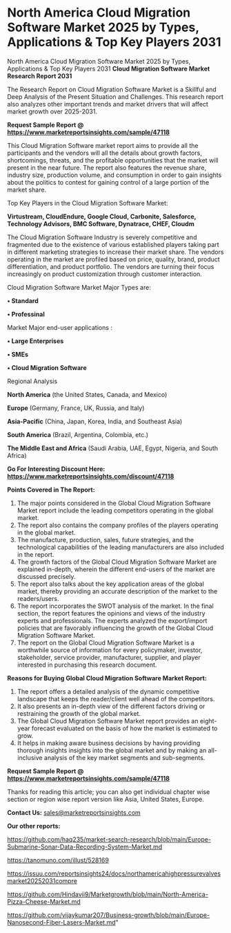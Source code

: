 # North America Cloud Migration Software Market 2025 by Types, Applications & Top Key Players 2031
North America Cloud Migration Software Market 2025 by Types, Applications & Top Key Players 2031
<strong>Cloud Migration Software Market Research Report 2031</strong>

The Research Report on Cloud Migration Software Market is a Skillful and Deep Analysis of the Present Situation and Challenges. This research report also analyzes other important trends and market drivers that will affect market growth over 2025-2031.

<strong>Request Sample Report @ <a href=https://www.marketreportsinsights.com/sample/47118>https://www.marketreportsinsights.com/sample/47118</a></strong>

This Cloud Migration Software market report aims to provide all the participants and the vendors will all the details about growth factors, shortcomings, threats, and the profitable opportunities that the market will present in the near future. The report also features the revenue share, industry size, production volume, and consumption in order to gain insights about the politics to contest for gaining control of a large portion of the market share.

Top Key Players in the Cloud Migration Software Market:

<strong>Virtustream, CloudEndure, Google Cloud, Carbonite, Salesforce, Technology Advisors, BMC Software, Dynatrace, CHEF, Cloudm</strong>

The Cloud Migration Software Industry is severely competitive and fragmented due to the existence of various established players taking part in different marketing strategies to increase their market share. The vendors operating in the market are profiled based on price, quality, brand, product differentiation, and product portfolio. The vendors are turning their focus increasingly on product customization through customer interaction.

Cloud Migration Software Market Major Types are:

<strong>•  Standard

•  Professinal</strong>

Market Major end-user applications :

<strong>•  Large Enterprises

•  SMEs

•  Cloud Migration Software</strong>

Regional Analysis

</u><strong><b>North America</b></strong> (the United States, Canada, and Mexico)

<strong><b>Europe </b></strong>(Germany, France, UK, Russia, and Italy)

<strong><b>Asia-Pacific</b></strong> (China, Japan, Korea, India, and Southeast Asia)

<strong><b>South America</b></strong> (Brazil, Argentina, Colombia, etc.)

<strong><b>The Middle East and Africa</b></strong> (Saudi Arabia, UAE, Egypt, Nigeria, and South Africa)

<strong>Go For Interesting Discount Here: <a href=https://www.marketreportsinsights.com/discount/47118>https://www.marketreportsinsights.com/discount/47118</a></strong>

<strong>Points Covered in The Report:</strong>
<ol>
  <li>The major points considered in the Global Cloud Migration Software Market report include the leading competitors operating in the global market.</li>
  <li>The report also contains the company profiles of the players operating in the global market.</li>
  <li>The manufacture, production, sales, future strategies, and the technological capabilities of the leading manufacturers are also included in the report.</li>
  <li>The growth factors of the Global Cloud Migration Software Market are explained in-depth, wherein the different end-users of the market are discussed precisely.</li>
  <li>The report also talks about the key application areas of the global market, thereby providing an accurate description of the market to the readers/users.</li>
  <li>The report incorporates the SWOT analysis of the market. In the final section, the report features the opinions and views of the industry experts and professionals. The experts analyzed the export/import policies that are favorably influencing the growth of the Global Cloud Migration Software Market.</li>
  <li>The report on the Global Cloud Migration Software Market is a worthwhile source of information for every policymaker, investor, stakeholder, service provider, manufacturer, supplier, and player interested in purchasing this research document.</li>
</ol>
<strong>Reasons for Buying Global Cloud Migration Software Market Report:</strong>

<ol>
  <li>The report offers a detailed analysis of the dynamic competitive landscape that keeps the reader/client well ahead of the competitors.</li>
  <li>It also presents an in-depth view of the different factors driving or restraining the growth of the global market.</li>
  <li>The Global Cloud Migration Software Market report provides an eight-year forecast evaluated on the basis of how the market is estimated to grow.</li>
  <li>It helps in making aware business decisions by having providing thorough insights insights into the global market and by making an all-inclusive analysis of the key market segments and sub-segments.</li>
</ol>
<strong>Request Sample Report @ <a href=https://www.marketreportsinsights.com/sample/47118>https://www.marketreportsinsights.com/sample/47118</a></strong>


Thanks for reading this article; you can also get individual chapter wise section or region wise report version like Asia, United States, Europe.

<strong>Contact Us:</strong>
sales@marketreportsinsights.com

<strong>Our other reports:</strong>

<a href=https://github.com/haq235/market-search-research/blob/main/Europe-Submarine-Sonar-Data-Recording-System-Market.md>https://github.com/haq235/market-search-research/blob/main/Europe-Submarine-Sonar-Data-Recording-System-Market.md</a>

<a href=https://tanomuno.com/illust/528169>https://tanomuno.com/illust/528169</a>

<a href=https://issuu.com/reportsinsights24/docs/northamericahighpressurevalvesmarket20252031compre>https://issuu.com/reportsinsights24/docs/northamericahighpressurevalvesmarket20252031compre</a>

<a href=https://github.com/Hindavii9/Marketgrowth/blob/main/North-America-Pizza-Cheese-Market.md>https://github.com/Hindavii9/Marketgrowth/blob/main/North-America-Pizza-Cheese-Market.md</a>

<a href=https://github.com/vijaykumar207/Business-growth/blob/main/Europe-Nanosecond-Fiber-Lasers-Market.md>https://github.com/vijaykumar207/Business-growth/blob/main/Europe-Nanosecond-Fiber-Lasers-Market.md</a>"
